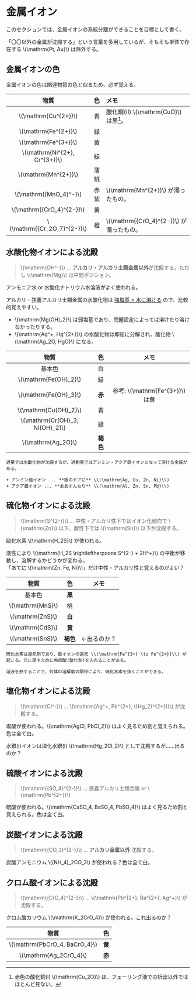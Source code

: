 # 金属イオン

このセクションでは、金属イオンの系統分離ができることを目標として書く。

「〇〇以外の金属が沈殿する」という言葉を多用しているが、そもそも単体で存在する \\(\mathrm{Pt, Au}\\) は除外する。

## 金属イオンの色

金属イオンの色は関連物質の色と似るため、必ず覚える。

|物質|色|メモ|
|:-:|:-:|:-|
|\\(\mathrm{Cu^{2+}}\\)|青|酸化銅(II) \\(\mathrm{CuO}\\) は黒[^1]。|
|\\(\mathrm{Fe^{2+}}\\)|緑||
|\\(\mathrm{Fe^{3+}}\\)|黄||
|\\(\mathrm{Ni^{2+}, Cr^{3+}}\\)|緑||
|\\(\mathrm{Mn^{2+}}\\)|薄桃||
|\\(\mathrm{{MnO_4}^-}\\)|赤紫|\\(\mathrm{Mn^{2+}}\\) が濁ったもの。|
|\\(\mathrm{{CrO_4}^{2-}}\\)|黄||
|\\(\mathrm{{Cr_2O_7}^{2-}}\\)|橙|\\(\mathrm{{CrO_4}^{2-}}\\) が濁ったもの。|

[^1]: 赤色の酸化銅(I) \\(\mathrm{Cu_2O}\\) は、フェーリング液での析出以外ではほとんど見ない。

## 水酸化物イオンによる沈殿

> \\(\mathrm{OH^-}\\) ... **アルカリ・アルカリ土類金属以外**が沈殿する。ただし \\(\mathrm{Mg}\\) は中間ポジション。

アンモニア水 or 水酸化ナトリウム水溶液がよく使われる。

アルカリ・狭義アルカリ土類金属の水酸化物は <u>強塩基 = 水に溶ける</u> ので、比較的覚えやすい。

+ \\(\mathrm{Mg(OH)_2}\\) は弱塩基であり、問題設定によっては溶けたり溶けなかったりする。
+ \\(\mathrm{Ag^+, Hg^{2+}}\\) の水酸化物は即座に分解され、酸化物 \\(\mathrm{Ag_2O, HgO}\\) になる。


|物質|色|メモ|
|:-:|:-:|:-:|
|基本色|白||
|\\(\mathrm{Fe(OH)_2}\\)|緑||
|\\(\mathrm{Fe(OH)_3}\\)|**赤**|参考: \\(\mathrm{Fe^{3+}}\\) は黄|
|\\(\mathrm{Cu(OH)_2}\\)|青||
|\\(\mathrm{Cr(OH)_3, Ni(OH)_2}\\)|緑||
|\\(\mathrm{Ag_2O}\\)|**褐色**||


```admonish warning title="過剰量の際の注意"
適量では水酸化物が沈殿するが、過剰量ではアンミン・アクア錯イオンとなって溶ける金属がある。

+ アンミン錯イオン ... **銀のドアに** \\(\mathrm{Ag, Cu, Zn, Ni}\\)
+ アクア錯イオン ... **ああすんなり** \\(\mathrm{Al, Zn, Sn, Pb}\\)
```



## 硫化物イオンによる沈殿

> \\(\mathrm{S^{2-}}\\) ... 中性・アルカリ性下ではイオン化傾向で \\(\mathrm{Zn}\\) 以下、酸性下では \\(\mathrm{Sn}\\) 以下が沈殿する。

硫化水素 \\(\mathrm{H_2S}\\) が使われる。

液性により \\(\mathrm{H_2S \rightleftharpoons S^{2-} + 2H^+}\\) の平衡が移動し、溶解するかどうかが変わる。  
「あてに \\(\mathrm{Zn, Fe, Ni}\\)」だけ中性・アルカリ性と覚えるのがよい？

|物質|色|メモ|
|:-:|:-:|:-:|
|基本色|**黒**||
|\\(\mathrm{MnS}\\)|桃||
|\\(\mathrm{ZnS}\\)|**白**||
|\\(\mathrm{CdS}\\)|**黄**||
|\\(\mathrm{SnS}\\)|**褐色**|←出るのか？|

```admonish warning title="硫化水素の使用に関するあれこれ"
硫化水素は還元剤であり、鉄イオンの還元 \\(\mathrm{Fe^{3+} \to Fe^{2+}}\\) が起こる。元に戻すために希硫酸(酸化剤)を入れることがある。

溶液を熱することで、気体の溶解度の関係により、硫化水素を抜くことができる。
```


## 塩化物イオンによる沈殿

> \\(\mathrm{Cl^-}\\) ... \\(\mathrm{Ag^+, Pb^{2+}, ({Hg_2}^{2+})}\\) が沈殿する。

塩酸が使われる。\\(\\mathrm{AgCl, PbCl_2}\\) はよく見るため割と覚えられる。色は全て白。

水銀(I)イオンは塩化水銀(I) \\(\mathrm{Hg_2Cl_2}\\) として沈殿するが……出るのか？

## 硫酸イオンによる沈殿

> \\(\mathrm{{SO_4}^{2-}}\\) ... 狭義アルカリ土類金属 or \\(\mathrm{Pb^{2+}}\\)

硫酸が使われる。\\(\mathrm{CaSO_4, BaSO_4, PbSO_4}\\) はよく見るため割と覚えられる。色は全て白。

## 炭酸イオンによる沈殿

> \\(\mathrm{{CO_3}^{2-}}\\) ... **アルカリ金属以外** 沈殿する。

炭酸アンモニウム \\((NH_4)_2CO_3\\) が使われる？色は全て白。

## クロム酸イオンによる沈殿

> \\(\mathrm{{CrO_4}^{2-}}\\) ... \\(\mathrm{Pb^{2+}, Ba^{2+}, Ag^+}\\) が沈殿する。

クロム酸カリウム \\(\mathrm{K_2CrO_4}\\) が使われる。これ出るのか？

|物質|色|
|:-:|:-:|
|\\(\mathrm{PbCrO_4, BaCrO_4}\\)|**黄**|
|\\(\mathrm{Ag_2CrO_4}\\)|**赤**|
